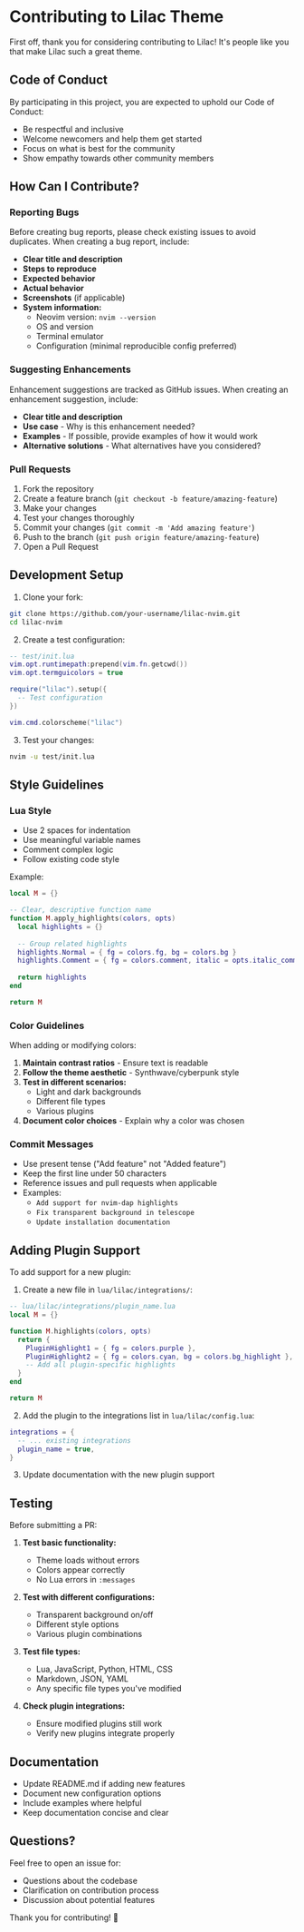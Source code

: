 # Contributing to Lilac Theme

First off, thank you for considering contributing to Lilac! It's people like you that make Lilac such a great theme.

## Code of Conduct

By participating in this project, you are expected to uphold our Code of Conduct:
- Be respectful and inclusive
- Welcome newcomers and help them get started
- Focus on what is best for the community
- Show empathy towards other community members

## How Can I Contribute?

### Reporting Bugs

Before creating bug reports, please check existing issues to avoid duplicates. When creating a bug report, include:

- **Clear title and description**
- **Steps to reproduce**
- **Expected behavior**
- **Actual behavior**
- **Screenshots** (if applicable)
- **System information:**
  - Neovim version: `nvim --version`
  - OS and version
  - Terminal emulator
  - Configuration (minimal reproducible config preferred)

### Suggesting Enhancements

Enhancement suggestions are tracked as GitHub issues. When creating an enhancement suggestion, include:

- **Clear title and description**
- **Use case** - Why is this enhancement needed?
- **Examples** - If possible, provide examples of how it would work
- **Alternative solutions** - What alternatives have you considered?

### Pull Requests

1. Fork the repository
2. Create a feature branch (`git checkout -b feature/amazing-feature`)
3. Make your changes
4. Test your changes thoroughly
5. Commit your changes (`git commit -m 'Add amazing feature'`)
6. Push to the branch (`git push origin feature/amazing-feature`)
7. Open a Pull Request

## Development Setup

1. Clone your fork:
```bash
git clone https://github.com/your-username/lilac-nvim.git
cd lilac-nvim
```

2. Create a test configuration:
```lua
-- test/init.lua
vim.opt.runtimepath:prepend(vim.fn.getcwd())
vim.opt.termguicolors = true

require("lilac").setup({
  -- Test configuration
})

vim.cmd.colorscheme("lilac")
```

3. Test your changes:
```bash
nvim -u test/init.lua
```

## Style Guidelines

### Lua Style

- Use 2 spaces for indentation
- Use meaningful variable names
- Comment complex logic
- Follow existing code style

Example:
```lua
local M = {}

-- Clear, descriptive function name
function M.apply_highlights(colors, opts)
  local highlights = {}
  
  -- Group related highlights
  highlights.Normal = { fg = colors.fg, bg = colors.bg }
  highlights.Comment = { fg = colors.comment, italic = opts.italic_comments }
  
  return highlights
end

return M
```

### Color Guidelines

When adding or modifying colors:

1. **Maintain contrast ratios** - Ensure text is readable
2. **Follow the theme aesthetic** - Synthwave/cyberpunk style
3. **Test in different scenarios:**
   - Light and dark backgrounds
   - Different file types
   - Various plugins
4. **Document color choices** - Explain why a color was chosen

### Commit Messages

- Use present tense ("Add feature" not "Added feature")
- Keep the first line under 50 characters
- Reference issues and pull requests when applicable
- Examples:
  - `Add support for nvim-dap highlights`
  - `Fix transparent background in telescope`
  - `Update installation documentation`

## Adding Plugin Support

To add support for a new plugin:

1. Create a new file in `lua/lilac/integrations/`:
```lua
-- lua/lilac/integrations/plugin_name.lua
local M = {}

function M.highlights(colors, opts)
  return {
    PluginHighlight1 = { fg = colors.purple },
    PluginHighlight2 = { fg = colors.cyan, bg = colors.bg_highlight },
    -- Add all plugin-specific highlights
  }
end

return M
```

2. Add the plugin to the integrations list in `lua/lilac/config.lua`:
```lua
integrations = {
  -- ... existing integrations
  plugin_name = true,
}
```

3. Update documentation with the new plugin support

## Testing

Before submitting a PR:

1. **Test basic functionality:**
   - Theme loads without errors
   - Colors appear correctly
   - No Lua errors in `:messages`

2. **Test with different configurations:**
   - Transparent background on/off
   - Different style options
   - Various plugin combinations

3. **Test file types:**
   - Lua, JavaScript, Python, HTML, CSS
   - Markdown, JSON, YAML
   - Any specific file types you've modified

4. **Check plugin integrations:**
   - Ensure modified plugins still work
   - Verify new plugins integrate properly

## Documentation

- Update README.md if adding new features
- Document new configuration options
- Include examples where helpful
- Keep documentation concise and clear

## Questions?

Feel free to open an issue for:
- Questions about the codebase
- Clarification on contribution process
- Discussion about potential features

Thank you for contributing! 💜